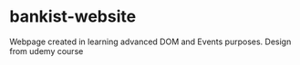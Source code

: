 # bankist-website
Webpage created in learning advanced DOM and Events purposes.
Design from udemy course
